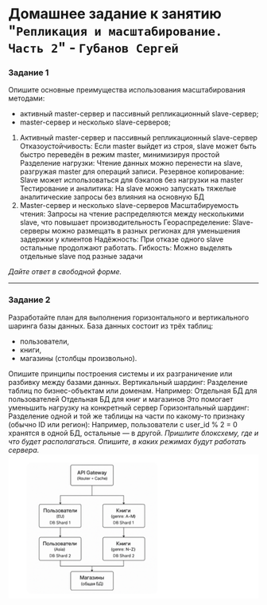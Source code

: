 # Домашнее задание к занятию "`Репликация и масштабирование. Часть 2`" - `Губанов Сергей`

### Задание 1

Опишите основные преимущества использования масштабирования методами:

- активный master-сервер и пассивный репликационный slave-сервер; 
- master-сервер и несколько slave-серверов;

1. Активный master-сервер и пассивный репликационный slave-сервер
Отказоустойчивость: Если master выйдет из строя, slave может быть быстро переведён в режим master, минимизируя простой
Разделение нагрузки: Чтение данных можно перенести на slave, разгружая master для операций записи.
Резервное копирование: Slave может использоваться для бэкапов без нагрузки на master
Тестирование и аналитика: На slave можно запускать тяжелые аналитические запросы без влияния на основную БД
2. Master-сервер и несколько slave-серверов
Масштабируемость чтения: Запросы на чтение распределяются между несколькими slave, что повышает производительность
Геораспределение: Slave-серверы можно размещать в разных регионах для уменьшения задержки у клиентов
Надёжность: При отказе одного slave остальные продолжают работать.
Гибкость: Можно выделять отдельные slave под разные задачи

*Дайте ответ в свободной форме.*

---

### Задание 2


Разработайте план для выполнения горизонтального и вертикального шаринга базы данных. База данных состоит из трёх таблиц: 

- пользователи, 
- книги, 
- магазины (столбцы произвольно). 

Опишите принципы построения системы и их разграничение или разбивку между базами данных.
Вертикальный шардинг:
Разделение таблиц по бизнес-объектам или доменам. Например:
Отдельная БД для пользователей
Отдельная БД для книг и магазинов
Это помогает уменьшить нагрузку на конкретный сервер
Горизонтальный шардинг:
Разделение одной и той же таблицы на части по какому-то признаку (обычно ID или регион):
Например, пользователи с user_id % 2 = 0 хранятся в одной БД, остальные — в другой.
*Пришлите блоксхему, где и что будет располагаться. Опишите, в каких режимах будут работать сервера.* 
![alt text](https://github.com/cheytac404/12-07/blob/main/3.png)